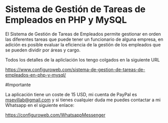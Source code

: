 # Sistema de Gestión de Tareas de Empleados en PHP y MySQL

El Sistema de Gestión de Tareas de Empleados permite gestionar en orden las diferentes tareas que puede tener un funcionario de alguna empresa, en adición es posible evaluar la eficiencia de la gestión de los empleados que se pueden dividir por áreas y cargo.

Todos los detalles de la apliclación los tengo colgados en la siguiente URL

https://www.configuroweb.com/sistema-de-gestion-de-tareas-de-empleados-en-php-y-mysql/

#Importante

La aplicación tiene un coste de 15 USD, mi cuenta de PayPal es msevillab@gmail.com y si tienes cualquier duda me puedes contactar a mi Whatsapp en el siguiente enlace:

https://configuroweb.com/WhatsappMessenger


